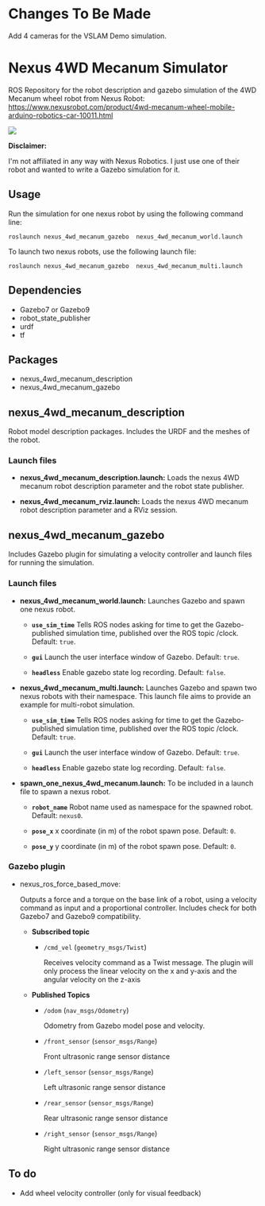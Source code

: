 # Changes To Be Made
Add 4 cameras for the VSLAM Demo simulation.

# Nexus 4WD Mecanum Simulator
ROS Repository for the robot description and gazebo simulation of the 4WD Mecanum wheel robot from Nexus Robot: https://www.nexusrobot.com/product/4wd-mecanum-wheel-mobile-arduino-robotics-car-10011.html

<a href="url"><img src="/documentation/pictures/picture_1.png"></a>

**Disclaimer:**

I'm not affiliated in any way with Nexus Robotics. I just use one of their robot and wanted to write a Gazebo simulation for it. 

## Usage
Run the simulation for one nexus robot by using the following command line:

`roslaunch nexus_4wd_mecanum_gazebo  nexus_4wd_mecanum_world.launch `

To launch two nexus robots, use the following launch file:

`roslaunch nexus_4wd_mecanum_gazebo  nexus_4wd_mecanum_multi.launch `

## Dependencies
* Gazebo7 or Gazebo9
* robot_state_publisher
* urdf
* tf

## Packages
* nexus_4wd_mecanum_description
* nexus_4wd_mecanum_gazebo

## nexus_4wd_mecanum_description
  Robot model description packages. Includes the URDF and the meshes of the robot.
  
### Launch files
* **nexus_4wd_mecanum_description.launch:** Loads the nexus 4WD mecanum robot description parameter and the robot state publisher.

* **nexus_4wd_mecanum_rviz.launch:** Loads the nexus 4WD mecanum robot description parameter and a RViz session.

## nexus_4wd_mecanum_gazebo
  Includes Gazebo plugin for simulating a velocity controller and launch files for running the simulation.
  
### Launch files
* **nexus_4wd_mecanum_world.launch:** Launches Gazebo and spawn one nexus robot.

     - **`use_sim_time`** Tells ROS nodes asking for time to get the Gazebo-published simulation time, published over the ROS topic /clock. Default: `true`.
     
     - **`gui`** Launch the user interface window of Gazebo. Default: `true`.
     
     - **`headless`** Enable gazebo state log recording. Default: `false`.

* **nexus_4wd_mecanum_multi.launch:** Launches Gazebo and spawn two nexus robots with their namespace. This launch file aims to provide an example for multi-robot simulation.

     - **`use_sim_time`** Tells ROS nodes asking for time to get the Gazebo-published simulation time, published over the ROS topic /clock. Default: `true`.
     
     - **`gui`** Launch the user interface window of Gazebo. Default: `true`.
     
     - **`headless`** Enable gazebo state log recording. Default: `false`.


* **spawn_one_nexus_4wd_mecanum.launch:** To be included in a launch file to spawn a nexus robot.

     - **`robot_name`** Robot name used as namespace for the spawned robot. Default: `nexus0`.
     
     - **`pose_x`** x coordinate (in m) of the robot spawn pose. Default: `0`.
     
     - **`pose_y`** y coordinate (in m) of the robot spawn pose. Default: `0`.


### Gazebo plugin
* nexus_ros_force_based_move:

  Outputs a force and a torque on the base link of a robot, using a velocity command as input and a proportional controller. Includes check for both Gazebo7 and Gazebo9 compatibility.

	* **Subscribed topic**
		* `/cmd_vel` (`geometry_msgs/Twist`)

		  Receives velocity command as a Twist message. The plugin will only process the linear velocity on the x and y-axis and the angular velocity on the z-axis

	* **Published Topics**
		 * `/odom` (`nav_msgs/Odometry`)
		
	  	  	Odometry from Gazebo model pose and velocity.
		  
		 *  `/front_sensor` (`sensor_msgs/Range`)
		
	  		Front ultrasonic range sensor distance
		
	 	*  `/left_sensor` (`sensor_msgs/Range`)
		
	  		Left ultrasonic range sensor distance
		
	 	*  `/rear_sensor` (`sensor_msgs/Range`)
		
	  		Rear ultrasonic range sensor distance
		
	 	*  `/right_sensor` (`sensor_msgs/Range`)
		
	  		Right ultrasonic range sensor distance

## To do
* Add wheel velocity controller (only for visual feedback)
